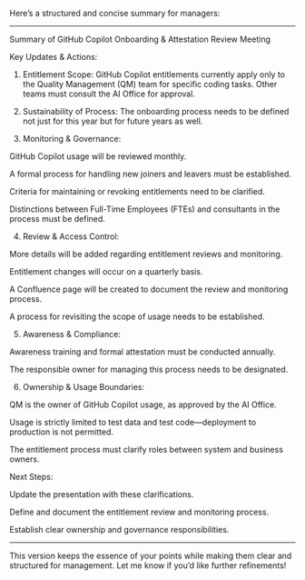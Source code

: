 Here’s a structured and concise summary for managers:


---

Summary of GitHub Copilot Onboarding & Attestation Review Meeting

Key Updates & Actions:

1. Entitlement Scope: GitHub Copilot entitlements currently apply only to the Quality Management (QM) team for specific coding tasks. Other teams must consult the AI Office for approval.


2. Sustainability of Process: The onboarding process needs to be defined not just for this year but for future years as well.


3. Monitoring & Governance:

GitHub Copilot usage will be reviewed monthly.

A formal process for handling new joiners and leavers must be established.

Criteria for maintaining or revoking entitlements need to be clarified.

Distinctions between Full-Time Employees (FTEs) and consultants in the process must be defined.



4. Review & Access Control:

More details will be added regarding entitlement reviews and monitoring.

Entitlement changes will occur on a quarterly basis.

A Confluence page will be created to document the review and monitoring process.

A process for revisiting the scope of usage needs to be established.



5. Awareness & Compliance:

Awareness training and formal attestation must be conducted annually.

The responsible owner for managing this process needs to be designated.



6. Ownership & Usage Boundaries:

QM is the owner of GitHub Copilot usage, as approved by the AI Office.

Usage is strictly limited to test data and test code—deployment to production is not permitted.

The entitlement process must clarify roles between system and business owners.




Next Steps:

Update the presentation with these clarifications.

Define and document the entitlement review and monitoring process.

Establish clear ownership and governance responsibilities.



---

This version keeps the essence of your points while making them clear and structured for management. Let me know if you’d like further refinements!

